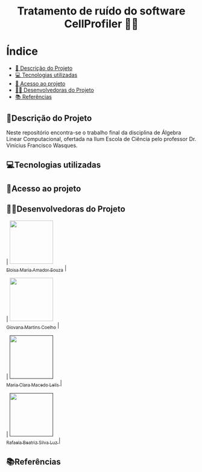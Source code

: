 <h1 align="center">  Tratamento de ruído do software CellProfiler 🔬🦠
 </h1>

# Índice 

* [📝 Descrição do Projeto](#descrição-do-projeto)
* [💻 Tecnologias utilizadas](#tecnologias-utilizadas)
* [📁 Acesso ao projeto](#acesso-ao-projeto)
* [👩‍💻 Desenvolvedoras do Projeto](#desenvolvedoras-do-projeto)
* [📚 Referências](#referências)

## 📝Descrição do Projeto

Neste repositório encontra-se o trabalho final da disciplina de Álgebra Linear Computacional, ofertada na Ilum Escola de Ciência pelo professor Dr. Vinícius Francisco Wasques. 

## 💻Tecnologias utilizadas

## 📁Acesso ao projeto

## 👩‍💻Desenvolvedoras do Projeto

| [<img loading="lazy" src="https://avatars.githubusercontent.com/u/172425341?s=400&u=27f1f6f0257dfea068b3b763758914d077f15952&v=4" width=115><br><sub>Eloisa Maria Amador Souza</sub>](https://github.com/settings/profile) |  

| [<img loading="lazy" src="https://avatars.githubusercontent.com/u/172425607?v=4" width=115><br><sub> Giovana Martins Coelho</sub>](https://github.com/giovana2005) |  

| [<img loading="lazy" src="" width=115><br><sub>Maria Clara Macedo Lelis </sub>]() | 

| [<img loading="lazy" src="" width=115><br><sub> Rafaela Beatriz Silva Luz </sub>]() | 

## 📚Referências
